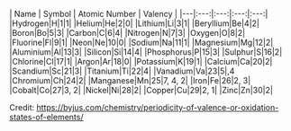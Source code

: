 | Name  |  Symbol | Atomic Number  | Valency  |
|---|:---:|:---:|:---:|:---:|
|Hydrogen|H|1|1|
|Helium|He|2|0|
|Lithium|Li|3|1|
|Beryllium|Be|4|2|
|Boron|Bo|5|3|
|Carbon|C|6|4|
|Nitrogen|N|7|3|
|Oxygen|O|8|2|
|Fluorine|Fl|9|1|
|Neon|Ne|10|0|
|Sodium|Na|11|1|
|Magnesium|Mg|12|2|
|Aluminium|Al|13|3|
|Silicon|Si|14|4|
|Phosphorus|P|15|3|
|Sulphur|S|16|2|
|Chlorine|Cl|17|1|
|Argon|Ar|18|0|
|Potassium|K|19|1|
|Calcium|Ca|20|2|
|Scandium|Sc|21|3|
|Titanium|Ti|22|4|
|Vanadium|Va|23|5|,4
|Chromium|Ch|24|2|
|Manganese|Mn|25|7, 4, 2|
|Iron|Fe|26|2, 3|
|Cobalt|Co|27|3, 2|
|Nickel|Ni|28|2|
|Copper|Cu|29|2, 1|
|Zinc|Zn|30|2|

Credit: https://byjus.com/chemistry/periodicity-of-valence-or-oxidation-states-of-elements/